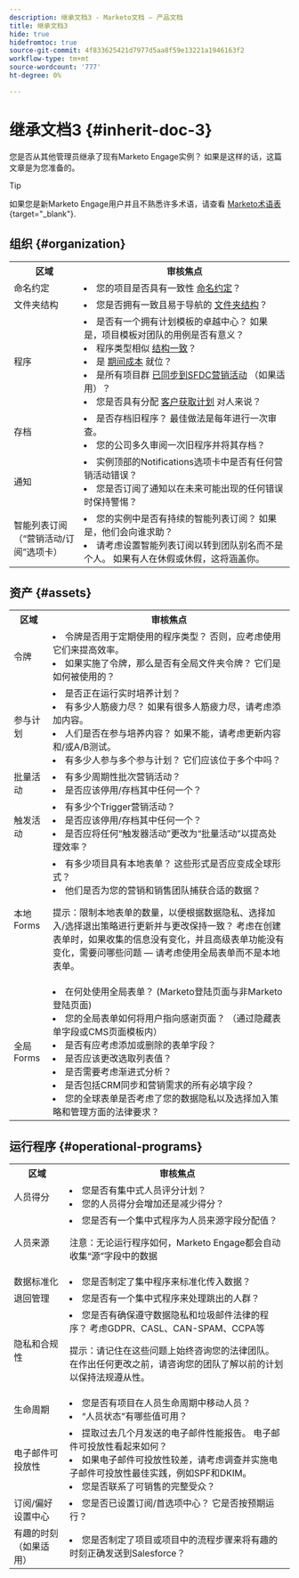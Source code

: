 ```yaml
---
description: 继承文档3 - Marketo文档 — 产品文档
title: 继承文档3
hide: true
hidefromtoc: true
source-git-commit: 4f833625421d7977d5aa8f59e13221a1946163f2
workflow-type: tm+mt
source-wordcount: '777'
ht-degree: 0%

---
```


# 继承文档3 {#inherit-doc-3}

您是否从其他管理员继承了现有Marketo Engage实例？ 如果是这样的话，这篇文章是为您准备的。

>[!TIP]
>
>如果您是新Marketo Engage用户并且不熟悉许多术语，请查看 [Marketo术语表](/help/marketo/getting-started/marketo-glossary.md){target="_blank"}.

## 组织 {#organization}

<table style="table-layout:auto"> 
 <tbody> 
  <tr> 
   <th>区域</th> 
   <th>审核焦点</th>
  </tr> 
  <tr> 
   <td>命名约定</td> 
   <td><li>您的项目是否具有一致性 <a href="/help/marketo/product-docs/core-marketo-concepts/programs/working-with-programs/best-practice-how-to-organize-your-programs.md#naming-schemes" target="_blank">命名约定</a>？</li></td>
  </tr>
  <tr> 
   <td>文件夹结构</td> 
   <td><li>您是否拥有一致且易于导航的 <a href="/help/marketo/product-docs/core-marketo-concepts/programs/working-with-programs/best-practice-how-to-organize-your-programs.md#folders" target="_blank">文件夹结构</a>？</li></td>
  </tr>
  <tr> 
   <td>程序</td> 
   <td><li>是否有一个拥有计划模板的卓越中心？ 如果是，项目模板对团队的用例是否有意义？</li>
<li>程序类型相似 <a href="/help/marketo/product-docs/core-marketo-concepts/programs/working-with-programs/best-practice-how-to-organize-your-programs.md" target="_blank">结构一致</a>？</li>
<li>是 <a href="/help/marketo/product-docs/core-marketo-concepts/programs/working-with-programs/understanding-period-costs.md" target="_blank">期间成本</a> 就位？</li>
<li>是所有项目群 <a href="/help/marketo/product-docs/crm-sync/salesforce-sync/sfdc-sync-details/how-to-match-program-statuses-and-salesforce-campaign-statuses-prior-to-sync.md" target="_blank">已同步到SFDC营销活动</a> （如果适用）？</li>
<li>您是否具有分配 <a href="/help/marketo/product-docs/core-marketo-concepts/programs/creating-programs/understanding-program-membership.md#acquisition-program" target="_blank">客户获取计划</a> 对人来说？</li></td>
  </tr>
  <tr> 
   <td>存档</td> 
   <td><li>是否存档旧程序？ 最佳做法是每年进行一次审查。</li>
<li>您的公司多久审阅一次旧程序并将其存档？</li></td>
  </tr>
  <tr> 
   <td>通知</td> 
   <td><li>实例顶部的Notifications选项卡中是否有任何营销活动错误？</li>
<li>您是否订阅了通知以在未来可能出现的任何错误时保持警惕？</li></td>
  </tr>
  <tr> 
   <td>智能列表订阅 
   <br/>（“营销活动/订阅”选项卡）</td> 
   <td><li>您的实例中是否有持续的智能列表订阅？ 如果是，他们会向谁求助？</li>
<li>请考虑设置智能列表订阅以转到团队别名而不是个人。 如果有人在休假或休假，这将涵盖你。</li></td>
  </tr>
 </tbody> 
</table>

## 资产 {#assets}

<table style="table-layout:auto"> 
 <tbody> 
  <tr> 
   <th>区域</th> 
   <th>审核焦点</th>
  </tr> 
  <tr> 
   <td>令牌</td> 
   <td><li>令牌是否用于定期使用的程序类型？ 否则，应考虑使用它们来提高效率。</li>
<li>如果实施了令牌，那么是否有全局文件夹令牌？ 它们是如何被使用的？</li></td>
  </tr>
  <tr> 
   <td>参与计划</td> 
   <td><li>是否正在运行实时培养计划？</li>
<li>有多少人筋疲力尽？ 如果有很多人筋疲力尽，请考虑添加内容。</li>
<li>人们是否在参与培养内容？ 如果不能，请考虑更新内容和/或A/B测试。</li>
<li>有多少人参与多个参与计划？ 它们应该位于多个中吗？</li></td>
  </tr>
  <tr> 
   <td>批量活动</td> 
   <td><li>有多少周期性批次营销活动？</li>
<li>是否应该停用/存档其中任何一个？</li></td>
  </tr>
   <tr> 
   <td>触发活动</td> 
   <td><li>有多少个Trigger营销活动？</li>
<li>是否应该停用/存档其中任何一个？</li>
<li>是否应将任何“触发器活动”更改为“批量活动”以提高处理效率？</li></td>
  </tr>
  <tr> 
   <td>本地Forms</td> 
   <td><li>有多少项目具有本地表单？ 这些形式是否应变成全球形式？</li>
<li>他们是否为您的营销和销售团队捕获合适的数据？</li>
<p>提示：限制本地表单的数量，以便根据数据隐私、选择加入/选择退出策略进行更新并与更改保持一致？ 考虑在创建表单时，如果收集的信息没有变化，并且高级表单功能没有变化，需要问哪些问题 — 请考虑使用全局表单而不是本地表单。</td>
  </tr>
  <tr> 
   <td>全局Forms</td> 
   <td><li>在何处使用全局表单？ (Marketo登陆页面与非Marketo登陆页面)</li>
<li>您的全局表单如何将用户指向感谢页面？ （通过隐藏表单字段或CMS页面模板内）</li>
<li>是否有应考虑添加或删除的表单字段？</li>
<li>是否应该更改选取列表值？</li>
<li>是否需要考虑渐进式分析？</li>
<li>是否包括CRM同步和营销需求的所有必填字段？</li>
<li>您的全球表单是否考虑了您的数据隐私以及选择加入策略和管理方面的法律要求？</li></td>
  </tr>
 </tbody> 
</table>

## 运行程序 {#operational-programs}

<table style="table-layout:auto"> 
 <tbody> 
  <tr> 
   <th>区域</th> 
   <th>审核焦点</th>
  </tr> 
  <tr> 
   <td>人员得分</td> 
   <td><li>您是否有集中式人员评分计划？</li>
<li>您的人员得分会增加还是减少得分？</li></td>
  </tr>
  <tr> 
   <td>人员来源</td> 
   <td><li>您是否有一个集中式程序为人员来源字段分配值？</li>
<p>注意：无论运行程序如何，Marketo Engage都会自动收集“源”字段中的数据</td>
  </tr>
  <tr> 
   <td>数据标准化</td> 
   <td><li>您是否制定了集中程序来标准化传入数据？</li></td>
  </tr>
  <tr> 
   <td>退回管理</td> 
   <td><li>您是否有一个集中式程序来处理跳出的人群？</li></td>
  </tr>
  <tr> 
   <td>隐私和合规性</td> 
   <td><li>您是否有确保遵守数据隐私和垃圾邮件法律的程序？ 考虑GDPR、CASL、CAN-SPAM、CCPA等</li>
<p>提示：请记住在这些问题上始终咨询您的法律团队。 在作出任何更改之前，请咨询您的团队了解以前的计划以保持法规遵从性。</td>
  </tr>
  <tr> 
   <td>生命周期</td> 
   <td><li>您是否有项目在人员生命周期中移动人员？</li>
<li>“人员状态”有哪些值可用？</li></td>
  </tr>
  <tr> 
   <td>电子邮件可投放性</td> 
   <td><li>提取过去几个月发送的电子邮件性能报告。 电子邮件可投放性看起来如何？</li>
<li>如果电子邮件可投放性较差，请考虑调查并实施电子邮件可投放性最佳实践，例如SPF和DKIM。</li>
<li>您是否联系了可销售的完整受众？</li></td>
  </tr>
  <tr> 
   <td>订阅/偏好设置中心</td> 
   <td><li>您是否已设置订阅/首选项中心？ 它是否按预期运行？</li></td>
  </tr>
  <tr> 
   <td>有趣的时刻（如果适用）</td> 
   <td><li>您是否制定了项目或项目中的流程步骤来将有趣的时刻正确发送到Salesforce？</li></td>
  </tr>
 </tbody> 
</table>
